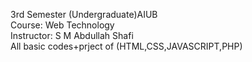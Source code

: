 3rd Semester (Undergraduate)AIUB<br>
Course: Web Technology<br>
Instructor: S M Abdullah Shafi<br>
All basic codes+prject of (HTML,CSS,JAVASCRIPT,PHP)<br>

